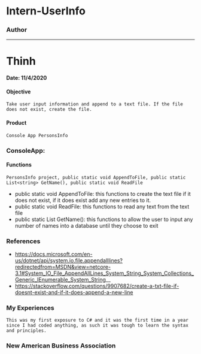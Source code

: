 # Intern-UserInfo
### Author
------------
# Thinh

#### Date: 11/4/2020

#### Objective
	Take user input information and append to a text file. If the file does not exist, create the file.

#### Product
	Console App PersonsInfo

### ConsoleApp:

#### Functions
	PersonsInfo project, public static void AppendToFile, public static List<string> GetName(), public static void ReadFile
- public static void AppendToFile: this functions to create the text file if it does not exist, if it does exist add any new entries to it.
- public static void ReadFile: this functions to read any text from the text file
- public static List<string> GetName(): this functions to allow the user to input any number of names into a database until they choose to exit

### References
- https://docs.microsoft.com/en-us/dotnet/api/system.io.file.appendalllines?redirectedfrom=MSDN&view=netcore-3.1#System_IO_File_AppendAllLines_System_String_System_Collections_Generic_IEnumerable_System_String__
- https://stackoverflow.com/questions/9907682/create-a-txt-file-if-doesnt-exist-and-if-it-does-append-a-new-line

### My Experiences
	This was my first exposure to C# and it was the first time in a year since I had coded anything, as such it was tough to learn the syntax and principles.

### New American Business Association 
